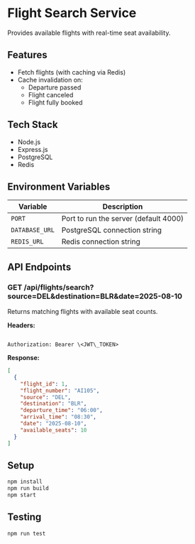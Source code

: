 # Flight Search Service

Provides available flights with real-time seat availability.

## Features

- Fetch flights (with caching via Redis)
- Cache invalidation on:
  - Departure passed
  - Flight canceled
  - Flight fully booked

## Tech Stack

- Node.js
- Express.js
- PostgreSQL
- Redis

## Environment Variables

| Variable       | Description                          |
|----------------|--------------------------------------|
| `PORT`         | Port to run the server (default 4000)|
| `DATABASE_URL` | PostgreSQL connection string         |
| `REDIS_URL`    | Redis connection string              |

## API Endpoints

### GET /api/flights/search?source=DEL&destination=BLR&date=2025-08-10

Returns matching flights with available seat counts.

**Headers:**
````

Authorization: Bearer \<JWT\_TOKEN>

````

**Response:**
```json
[
  {
    "flight_id": 1,
    "flight_number": "AI105",
    "source": "DEL",
    "destination": "BLR",
    "departure_time": "06:00",
    "arrival_time": "08:30",
    "date": "2025-08-10",
    "available_seats": 10
  }
]
````

## Setup

```bash
npm install
npm run build
npm start
```

## Testing

```bash
npm run test
```

````